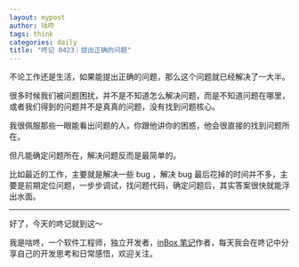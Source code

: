 ```yaml
---
layout: mypost
author: 咕咚
tags: think
categories: daily
title: "咚记 0423｜提出正确的问题"
---
```


不论工作还是生活，如果能提出正确的问题，那么这个问题就已经解决了一大半。

很多时候我们被问题困扰，并不是不知道怎么解决问题，而是不知道问题在哪里，或者我们得到的问题并不是真真的问题，没有找到问题核心。

我很佩服那些一眼能看出问题的人，你跟他讲你的困惑，他会很直接的找到问题所在。

但凡能确定问题所在，解决问题反而是最简单的。

比如最近的工作，主要就是解决一些 bug ，解决 bug  最后花掉的时间并不多，主要是前期定位问题，一步步调试，找问题代码，确定问题后，其实答案很快就能浮出水面。


---

好了，今天的咚记就到这～

我是咕咚，一个软件工程师，独立开发者，[inBox 笔记](https://mp.weixin.qq.com/s/l-EZl5MsXh-Y4uTbPAy80Q)作者，每天我会在咚记中分享自己的开发思考和日常感悟，欢迎关注。